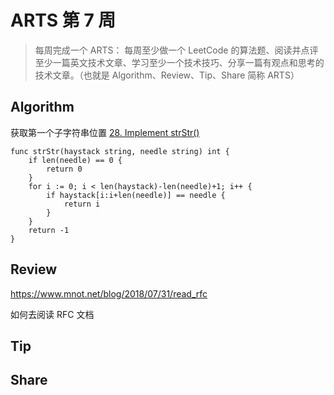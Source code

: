# ARTS 第 7 周

> 每周完成一个 ARTS： 每周至少做一个 LeetCode 的算法题、阅读并点评至少一篇英文技术文章、学习至少一个技术技巧、分享一篇有观点和思考的技术文章。（也就是 Algorithm、Review、Tip、Share 简称 ARTS）

## Algorithm

获取第一个子字符串位置 [28. Implement strStr()](https://leetcode.com/problems/implement-strstr/)

```
func strStr(haystack string, needle string) int {
    if len(needle) == 0 {
        return 0
    }
    for i := 0; i < len(haystack)-len(needle)+1; i++ {
        if haystack[i:i+len(needle)] == needle {
            return i
        }
    }
    return -1
}
```

## Review

https://www.mnot.net/blog/2018/07/31/read_rfc

如何去阅读 RFC 文档

## Tip

## Share
